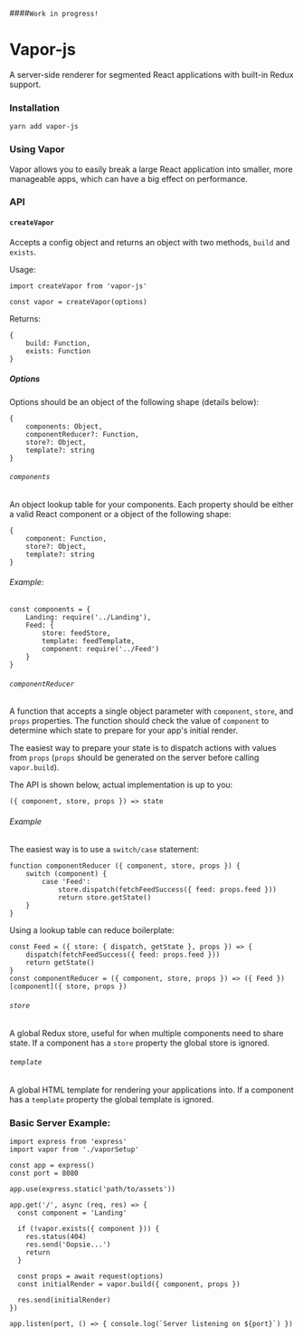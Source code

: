 ####`Work in progress! `

# Vapor-js
A server-side renderer for segmented React applications with built-in Redux support.

### Installation
```
yarn add vapor-js
```

### Using Vapor
Vapor allows you to easily break a large React application into smaller, more manageable apps, which can have a big effect on performance.

### API
#### `createVapor`
Accepts a config object and returns an object with two methods, `build` and `exists`.

Usage:
```
import createVapor from 'vapor-js'

const vapor = createVapor(options)
```

Returns:
```
{
    build: Function,
    exists: Function
}
```

##### Options
Options should be an object of the following shape (details below):

```
{
    components: Object,
    componentReducer?: Function,
    store?: Object,
    template?: string
}
```

###### `components`
An object lookup table for your components. Each property should be either a valid React component or a object of the following shape:

```
{
    component: Function,
    store?: Object,
    template?: string
}
```

###### Example:
```
const components = {
    Landing: require('../Landing'),
    Feed: {
        store: feedStore,
        template: feedTemplate,
        component: require('../Feed')
    }
}
```

###### `componentReducer`
A function that accepts a single object parameter with `component`, `store`, and `props` properties. The function should check the value of `component` to determine which state to prepare for your app's initial render.

The easiest way to prepare your state is to dispatch actions with values from `props` (`props` should be generated on the server before calling `vapor.build`).

The API is shown below, actual implementation is up to you:

```
({ component, store, props }) => state
```

###### Example
The easiest way is to use a `switch/case` statement:

```
function componentReducer ({ component, store, props }) {
    switch (component) {
        case 'Feed':
            store.dispatch(fetchFeedSuccess({ feed: props.feed }))
            return store.getState()
    }
}
```

Using a lookup table can reduce boilerplate:

```
const Feed = ({ store: { dispatch, getState }, props }) => {
    dispatch(fetchFeedSuccess({ feed: props.feed }))
    return getState()
}
const componentReducer = ({ component, store, props }) => ({ Feed })[component]({ store, props })
```

###### `store`
A global Redux store, useful for when multiple components need to share state. If a component has a `store` property the global store is ignored.

###### `template`
A global HTML template for rendering your applications into. If a component has a `template` property the global template is ignored.

### Basic Server Example:
```
import express from 'express'
import vapor from './vaporSetup'

const app = express()
const port = 8080

app.use(express.static('path/to/assets'))

app.get('/', async (req, res) => {
  const component = 'Landing'
  
  if (!vapor.exists({ component })) {
    res.status(404)
    res.send('Oopsie...')
    return
  }
  
  const props = await request(options)
  const initialRender = vapor.build({ component, props })
  
  res.send(initialRender)
})

app.listen(port, () => { console.log(`Server listening on ${port}`) })
```